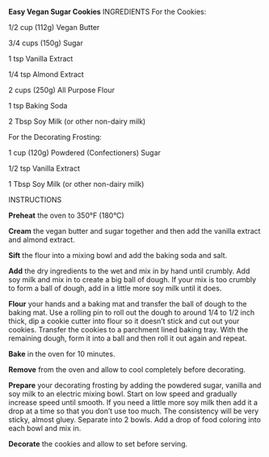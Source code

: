 **Easy Vegan Sugar Cookies**
INGREDIENTS
For the Cookies:

1/2 cup (112g) Vegan Butter

3/4 cups (150g) Sugar

1 tsp Vanilla Extract

1/4 tsp Almond Extract

2 cups (250g) All Purpose Flour

1 tsp Baking Soda

2 Tbsp Soy Milk (or other non-dairy milk)

For the Decorating Frosting:

1 cup (120g) Powdered (Confectioners) Sugar

1/2 tsp Vanilla Extract

1 Tbsp Soy Milk (or other non-dairy milk)

INSTRUCTIONS

**Preheat** the oven to 350°F (180°C)

**Cream** the vegan butter and sugar together and then add the vanilla extract and almond extract.

**Sift** the flour into a mixing bowl and add the baking soda and salt.

**Add** the dry ingredients to the wet and mix in by hand until crumbly. Add soy milk and mix in to create a big ball of dough. If your mix is too crumbly to form a ball of dough, add in a little more soy milk until it does.

**Flour** your hands and a baking mat and transfer the ball of dough to the baking mat.
Use a rolling pin to roll out the dough to around 1/4 to 1/2 inch thick, dip a cookie cutter into flour so it doesn’t stick and cut out your cookies. Transfer the cookies to a parchment lined baking tray. With the remaining dough, form it into a ball and then roll it out again and repeat.

**Bake** in the oven for 10 minutes.

**Remove** from the oven and allow to cool completely before decorating.

**Prepare** your decorating frosting by adding the powdered sugar, vanilla and soy milk to an electric mixing bowl. Start on low speed and gradually increase speed until smooth. If you need a little more soy milk then add it a drop at a time so that you don’t use too much. The consistency will be very sticky, almost gluey. Separate into 2 bowls. Add a drop of food coloring into each bowl and mix in.

**Decorate** the cookies and allow to set before serving.
